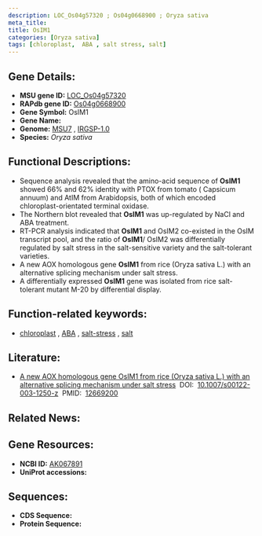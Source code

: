 ```yaml
---
description: LOC_Os04g57320 ; Os04g0668900 ; Oryza sativa
meta_title:
title: OsIM1
categories: [Oryza sativa]
tags: [chloroplast,  ABA , salt stress, salt]
---
```


## Gene Details:
- **MSU gene ID:** [LOC_Os04g57320](http://rice.uga.edu/cgi-bin/ORF_infopage.cgi?orf=LOC_Os04g57320)  
- **RAPdb gene ID:** [Os04g0668900](https://rapdb.dna.affrc.go.jp/locus/?name=Os04g0668900)  
- **Gene Symbol:** OsIM1
- **Gene Name:**
- **Genome:**  [MSU7](http://rice.uga.edu/)&nbsp;,&nbsp;[IRGSP-1.0](https://rapdb.dna.affrc.go.jp/download/irgsp1.html)
- **Species:** *Oryza sativa*

## Functional Descriptions:
   - Sequence analysis revealed that the amino-acid sequence of **OsIM1** showed 66% and 62% identity with PTOX from tomato ( Capsicum annuum) and AtIM from Arabidopsis, both of which encoded chloroplast-orientated terminal oxidase.
   - The Northern blot revealed that **OsIM1** was up-regulated by NaCl and ABA treatment.
   - RT-PCR analysis indicated that **OsIM1** and OsIM2 co-existed in the OsIM transcript pool, and the ratio of **OsIM1**/ OsIM2 was differentially regulated by salt stress in the salt-sensitive variety and the salt-tolerant varieties.
   - A new AOX homologous gene **OsIM1** from rice (Oryza sativa L.) with an alternative splicing mechanism under salt stress.
   - A differentially expressed **OsIM1** gene was isolated from rice salt-tolerant mutant M-20 by differential display.

## Function-related keywords:
   - [chloroplast](/tags/chloroplast/)&nbsp;,&nbsp;[ABA](/tags/ABA/)&nbsp;,&nbsp;[salt-stress](/tags/salt-stress/)&nbsp;,&nbsp;[salt](/tags/salt/)

## Literature:
   - [A new AOX homologous gene OsIM1 from rice (Oryza sativa L.) with an alternative splicing mechanism under salt stress](https://www.doi.org/10.1007/s00122-003-1250-z)&nbsp;&nbsp;DOI:&nbsp;&nbsp;[10.1007/s00122-003-1250-z](https://www.doi.org/10.1007/s00122-003-1250-z)&nbsp;&nbsp;PMID:&nbsp;&nbsp;[12669200](https://pubmed.ncbi.nlm.nih.gov/12669200/)

## Related News:

## Gene Resources:
- **NCBI ID:**  [AK067891](http://www.ncbi.nlm.nih.gov/nuccore/AK067891)
- **UniProt accessions:** [](https://www.uniprot.org/uniprotkb//entry)

## Sequences:
- **CDS Sequence:**
- **Protein Sequence:**
